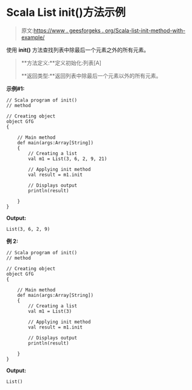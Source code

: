 # Scala List init()方法示例

> 原文:[https://www . geesforgeks . org/Scala-list-init-method-with-example/](https://www.geeksforgeeks.org/scala-list-init-method-with-example/)

使用 **init()** 方法查找列表中除最后一个元素之外的所有元素。

> **方法定义:**定义初始化:列表[A]
> 
> **返回类型:**返回列表中除最后一个元素以外的所有元素。

**示例#1:**

```
// Scala program of init()
// method

// Creating object
object GfG
{ 

    // Main method
    def main(args:Array[String])
    {
        // Creating a list
        val m1 = List(3, 6, 2, 9, 21)

        // Applying init method
        val result = m1.init

        // Displays output
        println(result)

    }
} 
```

**Output:**

```
List(3, 6, 2, 9)

```

**例 2:**

```
// Scala program of init()
// method

// Creating object
object GfG
{ 

    // Main method
    def main(args:Array[String])
    {
        // Creating a list
        val m1 = List(3)

        // Applying init method
        val result = m1.init

        // Displays output
        println(result)

    }
} 
```

**Output:**

```
List()

```